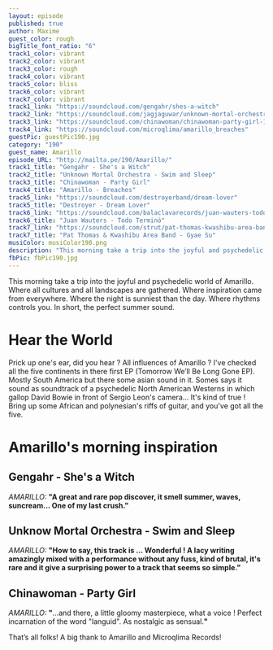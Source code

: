 ```yaml
---
layout: episode
published: true
author: Maxime
guest_color: rough
bigTitle_font_ratio: "6"
track1_color: vibrant
track2_color: vibrant
track3_color: rough
track4_color: vibrant
track5_color: bliss
track6_color: vibrant
track7_color: vibrant
track1_link: "https://soundcloud.com/gengahr/shes-a-witch"
track2_link: "https://soundcloud.com/jagjaguwar/unknown-mortal-orchestra-swim"
track3_link: "https://soundcloud.com/chinawoman/chinawoman-party-girl-1"
track4_link: "https://soundcloud.com/microqlima/amarillo_breaches"
guestPic: guestPic190.jpg
category: "190"
guest_name: Amarillo
episode_URL: "http://mailta.pe/190/Amarillo/"
track1_title: "Gengahr - She's a Witch"
track2_title: "Unknown Mortal Orchestra - Swim and Sleep"
track3_title: "Chinawoman - Party Girl"
track4_title: "Amarillo - Breaches"
track5_link: "https://soundcloud.com/destroyerband/dream-lover"
track5_title: "Destroyer - Dream Lover"
track6_link: "https://soundcloud.com/balaclavarecords/juan-wauters-todo-termino"
track6_title: "Juan Wauters - Todo Terminó"
track7_link: "https://soundcloud.com/strut/pat-thomas-kwashibu-area-band-gyae-su"
track7_title: "Pat Thomas & Kwashibu Area Band - Gyae Su"
musiColor: musiColor190.png
description: "This morning take a trip into the joyful and psychedelic world of Amarillo. A huge and vast world, where all cultures and all landscapes are gathered in their studio. In short, the perfect summer sound. "
fbPic: fbPic190.jpg
---
```




<p id="introduction">This morning take a trip into the joyful and psychedelic world of Amarillo. Where all cultures and all landscapes are gathered. Where inspiration came from everywhere. Where the night is sunniest than the day. Where rhythms controls you. In short, the perfect summer sound. </p>
 
# Hear the World

Prick up one's ear, did you hear ? All influences of Amarillo ? I've checked all the five continents in there first EP (Tomorrow We’ll Be Long Gone EP). Mostly South America but there some asian sound in it. Somes says it sound as soundtrack of a psychedelic North American Westerns in which gallop David Bowie in front of Sergio Leon's camera... It's kind of true ! Bring up some African and polynesian's riffs of guitar, and you've got all the five.   
 
# Amarillo's morning inspiration

## Gengahr - She's a Witch
_AMARILLO:_ **"**A great and rare pop discover, it smell summer, waves, suncream... One of my last crush.**"**
 
## Unknow Mortal Orchestra - Swim and Sleep
_AMARILLO:_ **"**How to say, this track is ... Wonderful ! A lacy writing amazingly mixed with a performance without any fuss, kind of brutal, it's rare and it give a surprising power to a track that seems so simple.**"**
 
## Chinawoman - Party Girl
_AMARILLO:_ **"**...and there, a little gloomy masterpiece, what a voice ! Perfect incarnation of the word "languid". As nostalgic as sensual.**"**
 
<p id="outroduction">
That’s all folks! A big thank to Amarillo and Microqlima Records! 
</p>
